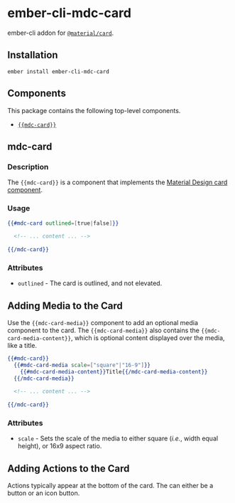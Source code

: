 ember-cli-mdc-card
======================

ember-cli addon for [`@material/card`](https://github.com/material-components/material-components-web/tree/master/packages/mdc-card).

Installation
------------

    ember install ember-cli-mdc-card

Components
-----------

This package contains the following top-level components.

* [`{{mdc-card}}`](#mdc-card)

mdc-card
---------------------

### Description

The `{{mdc-card}}` is a component that implements the 
[Material Design card component](https://github.com/material-components/material-components-web/tree/master/packages/mdc-card).

### Usage

```handlebars
{{#mdc-card outlined=[true|false]}}
  
  <!-- ... content ... -->
  
{{/mdc-card}}
```

### Attributes

* `outlined` - The card is outlined, and not elevated.

Adding Media to the Card
---------------------------

Use the `{{mdc-card-media}}` component to add an optional media component to the card. The 
`{{mdc-card-media}}` also contains the `{{mdc-card-media-content}}`, which is optional content
displayed over the media, like a title.

```handlebars
{{#mdc-card}}
  {{#mdc-card-media scale=["square"|"16-9"]}}
    {{#mdc-card-media-content}}Title{{/mdc-card-media-content}}
  {{/mdc-card-media}}
  
  <!-- ... content ... -->
  
{{/mdc-card}}
```

### Attributes

* `scale` - Sets the scale of the media to either square (_i.e._, width equal height), or 16x9 aspect ratio.

Adding Actions to the Card
----------------------------

Actions typically appear at the bottom of the card. The can either be a button or 
an icon button.